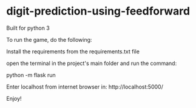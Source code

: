 # digit-prediction-using-feedforward

Built for python 3

To run the game, do the following:

Install the requirements from the requirements.txt file

open the terminal in the project's main folder and run the command:

python -m flask run

Enter localhost from internet browser in: http://localhost:5000/

Enjoy!
